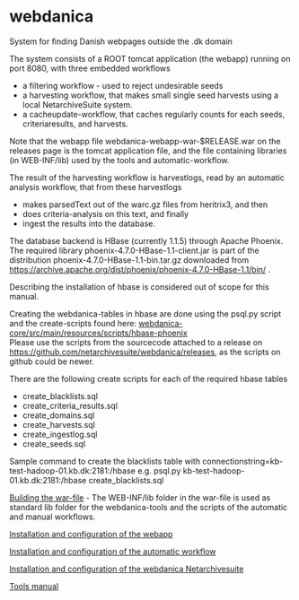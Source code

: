 # webdanica
System for finding Danish webpages outside the .dk domain

The system consists of a ROOT tomcat application (the webapp) running on port 8080, with three embedded workflows
 * a filtering workflow - used to reject undesirable seeds
 * a harvesting workflow, that makes small single seed harvests using a local NetarchiveSuite system.
 * a cacheupdate-workflow, that caches regularly counts for each seeds, criteriaresults, and harvests.

Note that the webapp file webdanica-webapp-war-$RELEASE.war on the releases page is the tomcat application file, and the file containing libraries (in WEB-INF/lib) used by the tools and automatic-workflow.

The result of the harvesting workflow is harvestlogs, read by an automatic analysis workflow, that from these harvestlogs 
 * makes parsedText out of the warc.gz files from heritrix3, and then 
 * does criteria-analysis on this text, and finally 
 * ingest the results into the database.

The database backend is HBase (currently 1.1.5) through Apache Phoenix. The required library phoenix-4.7.0-HBase-1.1-client.jar is part of the distribution phoenix-4.7.0-HBase-1.1-bin.tar.gz downloaded from https://archive.apache.org/dist/phoenix/phoenix-4.7.0-HBase-1.1/bin/ .

Describing the installation of hbase is considered out of scope for this manual.

Creating the webdanica-tables in hbase are done using the psql.py script and the create-scripts found here: [webdanica-core/src/main/resources/scripts/hbase-phoenix](webdanica-core/src/main/resources/scripts/hbase-phoenix)<br/>
Please use the scripts from the sourcecode attached to a release on https://github.com/netarchivesuite/webdanica/releases, as the scripts on github could be newer.

There are the following create scripts for each of the required hbase tables 
 * create_blacklists.sql
 * create_criteria_results.sql
 * create_domains.sql
 * create_harvests.sql
 * create_ingestlog.sql
 * create_seeds.sql

Sample command to create the blacklists table with connectionstring=kb-test-hadoop-01.kb.dk:2181:/hbase
e.g. psql.py kb-test-hadoop-01.kb.dk:2181:/hbase create_blacklists.sql

[Building the war-file](warfile_building.md) - The WEB-INF/lib folder in the war-file is used as standard lib folder for the webdanica-tools and the scripts of the automatic and manual workflows.

[Installation and configuration of the webapp](webapp_install.md)

[Installation and configuration of the automatic workflow](workflow_install.md)

[Installation and configuration of the webdanica Netarchivesuite](webdanicaNAS_install.md)

[Tools manual](tools.md)

